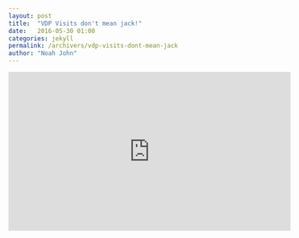 ```yaml
---
layout: post
title:  "VDP Visits don't mean jack!"
date:   2016-05-30 01:00
categories: jekyll
permalink: /archivers/vdp-visits-dont-mean-jack
author: "Noah John"
---
```


<iframe width="560" height="315" src="https://www.youtube.com/embed/6XFDmtpnupw" frameborder="0" allowfullscreen></iframe>